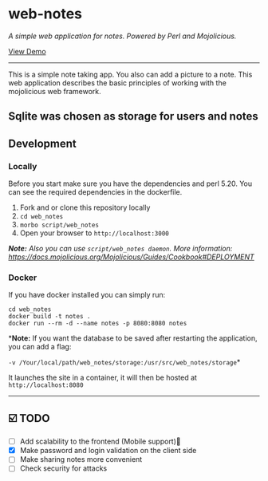 # web-notes 

*A simple web application for notes. Powered by Perl and Mojolicious.*  

[View Demo](https://web-notes.site)

----
This is a simple note taking app. You also can add a picture to a note. This web application describes the basic principles of working with the mojolicious web framework.

Sqlite was chosen as storage for users and notes
----

## Development

### Locally

Before you start make sure you have the dependencies and perl 5.20. You can see the required dependencies in the dockerfile.

1. Fork and or clone this repository locally
2. `cd web_notes`
3. `morbo script/web_notes`
4. Open your browser to `http://localhost:3000`

***Note:** Also you can use `script/web_notes daemon`. More information: https://docs.mojolicious.org/Mojolicious/Guides/Cookbook#DEPLOYMENT*

### Docker

If you have docker installed you can simply run:

```
cd web_notes
docker build -t notes .
docker run --rm -d --name notes -p 8080:8080 notes
```
***Note:** If you want the database to be saved after restarting the application, you can add a flag: 

`-v /Your/local/path/web_notes/storage:/usr/src/web_notes/storage`*

It launches the site in a container, it will then be hosted at `http://localhost:8080`

----
## ☑️ TODO
- [ ] Add scalability to the frontend (Mobile support)🤦
- [x] Make password and login validation on the client side
- [ ] Make sharing notes more convenient
- [ ] Check security for attacks
